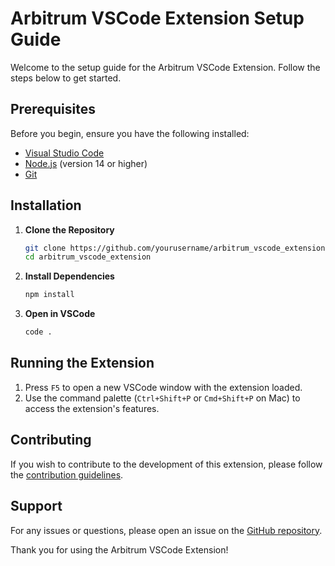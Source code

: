 # Arbitrum VSCode Extension Setup Guide

Welcome to the setup guide for the Arbitrum VSCode Extension. Follow the steps below to get started.

## Prerequisites

Before you begin, ensure you have the following installed:
- [Visual Studio Code](https://code.visualstudio.com/)
- [Node.js](https://nodejs.org/) (version 14 or higher)
- [Git](https://git-scm.com/)

## Installation

1. **Clone the Repository**
    ```bash
    git clone https://github.com/yourusername/arbitrum_vscode_extension.git
    cd arbitrum_vscode_extension
    ```

2. **Install Dependencies**
    ```bash
    npm install
    ```

3. **Open in VSCode**
    ```bash
    code .
    ```

## Running the Extension

1. Press `F5` to open a new VSCode window with the extension loaded.
2. Use the command palette (`Ctrl+Shift+P` or `Cmd+Shift+P` on Mac) to access the extension's features.

## Contributing

If you wish to contribute to the development of this extension, please follow the [contribution guidelines](CONTRIBUTING.md).

## Support

For any issues or questions, please open an issue on the [GitHub repository](https://github.com/yourusername/arbitrum_vscode_extension/issues).

Thank you for using the Arbitrum VSCode Extension!

